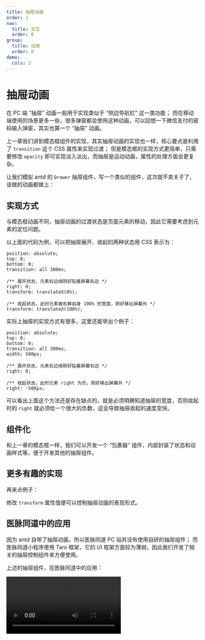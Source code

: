 ```yaml
---
title: 抽屉动画
order: 1
nav:
  title: 交互
  order: 0
group:
  title: 动效
  order: 0
demo:
  cols: 2
---
```


# 抽屉动画

在 PC 端 “抽屉” 动画一般用于实现类似于 “侧边导航栏” 这一类功能；
而在移动端使用的场景更多一些，很多弹窗都会使用这种动画，可以回想一下微信支付的密码输入弹窗，其实也算一个 “抽屉” 动画。

上一章我们讲到模态框组件的实现，其实抽屉动画的实现也一样，核心要点是利用了 `transition` 这个 CSS 属性来实现过渡；
但是模态框的实现方式更简单，只需要修改 `opacity` 即可实现淡入淡出，而抽屉是运动动画，属性的处理方面会更复杂。

让我们模拟 antd 的 `Drawer` 抽屉组件，写一个类似的组件，这次就不卖关子了，该做的动画都做上：

<code src="@/interactive/animation-drawer/normal.tsx"></code>

## 实现方式

与模态框动画不同，抽屉动画的过渡状态是页面元素的移动，因此它需要考虑到元素的定位问题。

以上面的代码为例，可以把抽屉展开、收起的两种状态用 CSS 表示为：

```less | pure
position: absolute;
top: 0;
bottom: 0;
transition: all 300ms;

/** 展开状态，元素右边缘刚好贴着屏幕右边 */
right: 0;
transform: translateX(0%);

/** 收起状态，此时元素被右移自身 100% 的宽度，刚好移出屏幕外 */
transform: translateX(100%);
```

实际上抽屉的实现方式有很多，这里还能举出个例子：

```less | pure
position: absolute;
top: 0;
bottom: 0;
transition: all 300ms;
width: 500px;

/** 展开状态，元素右边缘刚好贴着屏幕右边 */
right: 0;

/** 收起状态，此时元素 right 为负，刚好移出屏幕外 */
right: -500px;
```

可以看出上面这个方法还是存在缺点的，就是必须明确知道抽屉的宽度，否则收起时的 `right` 就必须给一个很大的负数，这会导致抽屉收起的速度变快。

## 组件化

和上一章的模态框一样，我们可以开发一个 “包裹器” 组件，内部封装了状态和动画样式等，便于开发其他的抽屉组件。

<code src="@/interactive/animation-drawer/wrapper.tsx"></code>
<code src="@/interactive/animation-drawer/wrapper-hoc.tsx"></code>

## 更多有趣的实现

再来点例子：

<code src="@/interactive/animation-drawer/scroll.tsx"></code>
<code src="@/interactive/animation-drawer/t3d.tsx"></code>

修改 `transform` 属性值便可以控制抽屉动画的表现形式。

## 医脉同道中的应用

因为 antd 自带了抽屉动画，所以医脉同道 PC 站并没有使用自研的抽屉组件；
而医脉同道小程序使用 Taro 框架，它的 UI 框架方面较为薄弱，因此我们开发了相关的抽屉控制组件来方便使用。

上述的抽屉组件，在医脉同道中的应用：

<video src="https://cdn.paperplane.cc/career-share/interactive/ymtd__interactive__animation-drawer.mp4" controls></video>

